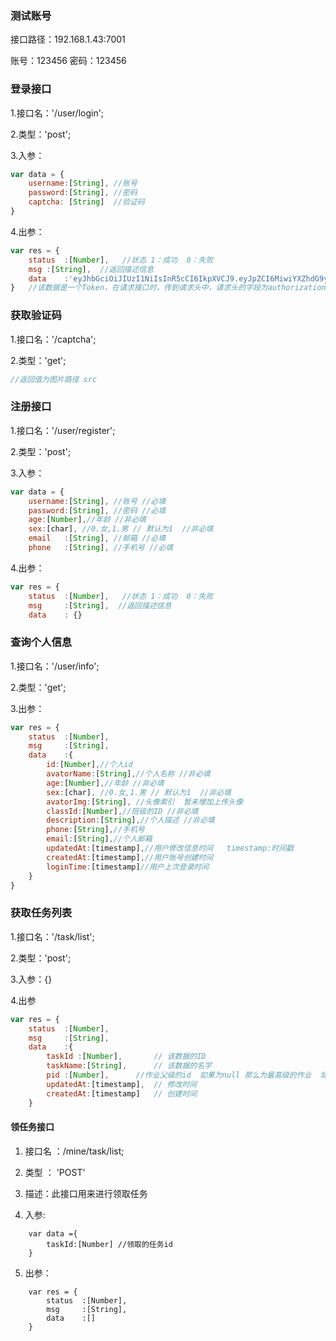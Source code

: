 ### 测试账号

接口路径：192.168.1.43:7001

账号：123456 密码：123456

### 登录接口

1.接口名：'/user/login';

2.类型：'post';

3.入参：

```js
var data = {
    username:[String], //账号
    password:[String], //密码
    captcha: [String]  //验证码
}
```

4.出参：

```js
var res = {
    status  :[Number],   //状态 1：成功  0：失败
    msg :[String],  //返回描述信息
    data    :'eyJhbGciOiJIUzI1NiIsInR5cCI6IkpXVCJ9.eyJpZCI6MiwiYXZhdG9yX25hbWUiOiLmtYvor5Xlj7ciLCJhZ2UiOjE4LCJzZXgiOiIxIiwiYXZhdG9yX2ltZyI6IjAiLCJjbGFzc19pZCI6MCwiZGVzY3JpcHRpb24iOiLkuIDkuKrnroDnroDljZXljZXnmoTmtYvor5Xlj7ciLCJwaG9uZSI6IjEyMzQ1Njc4OTExIiwiZW1haWwiOiIxNTAwNjc5NTk4QHFxLmNvbSIsImlhdCI6MTYzNzY1NzM3NywiZXhwIjoxNjM3NjU5MTc3fQ.U4vtTCwUxMH5HzpwmHBNLLPHWlz3QpNc1eJ7E9ODjkM'
}   //该数据是一个Token，在请求接口时，传到请求头中，请求头的字段为authorization;
```

### 获取验证码

1.接口名：'/captcha';

2.类型：'get';

```js
//返回值为图片路径 src
```

### 注册接口

1.接口名：'/user/register';

2.类型：'post';

3.入参：

```js
var data = {
    username:[String], //账号 //必填
    password:[String], //密码 //必填
    age:[Number],//年龄 //非必填
    sex:[char], //0.女,1.男 // 默认为1  //非必填
    email	:[String], //邮箱 //必填
    phone	:[String], //手机号 //必填
```

4.出参：

```js
var res = {
    status  :[Number],   //状态 1：成功  0：失败
    msg 	:[String],  //返回描述信息
    data	: {} 
```



### 查询个人信息

1.接口名：'/user/info';

2.类型：'get';

3.出参：

```js
var res = {
    status  :[Number],
    msg		:[String],
    data	:{
        id:[Number],//个人id
        avatorName:[String],//个人名称 //非必填
        age:[Number],//年龄 //非必填
        sex:[char], //0.女,1.男 // 默认为1  //非必填
        avatorImg:[String], //头像索引  暂未增加上传头像
        classId:[Number],//班级的ID //非必填
        description:[String],//个人描述 //非必填
        phone:[String],//手机号 
        email:[String],//个人邮箱 
        updatedAt:[timestamp],//用户修改信息时间   timestamp:时间戳
        createdAt:[timestamp],//用户账号创建时间
        loginTime:[timestamp]//用户上次登录时间
    }
}
```

### 获取任务列表

1.接口名：'/task/list';

2.类型：'post';

3.入参：{}

4.出参

```js
var res = {
    status  :[Number],
    msg		:[String],
    data	:{
        taskId :[Number],   	// 该数据的ID
        taskName:[String], 		// 该数据的名字
        pid :[Number],		//作业父级的id  如果为null 那么为最高级的作业  如果不为null 则该任务在task_id 为parent_id 的做作业下挂载
        updatedAt:[timestamp], 	// 修改时间
        createdAt:[timestamp]	// 创建时间
    }
```

####  领任务接口

1. 接口名 ：/mine/task/list;


2. 类型 ：  'POST'


3. 描述：此接口用来进行领取任务


4. 入参: 


```
	var data ={
		taskId:[Number] //领取的任务id
	}
```


5. 出参：


```
	var res = {
		status  :[Number],
    	msg		:[String],
    	data	:[]
    }
```
